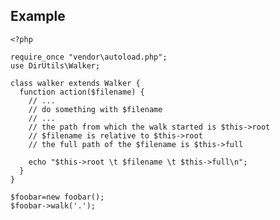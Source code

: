 ## Example

    <?php

    require_once "vendor\autoload.php";
    use DirUtils\Walker;

    class walker extends Walker {
      function action($filename) {
        // ...
        // do something with $filename
        // ...
        // the path from which the walk started is $this->root
        // $filename is relative to $this->root
        // the full path of the $filename is $this->full

        echo "$this->root \t $filename \t $this->full\n";
      }
    }

    $foobar=new foobar();
    $foobar->walk('.');

